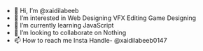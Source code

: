 - 👋 Hi, I’m @xaidilabeeb
- 👀 I’m interested in Web Designing VFX Editing Game Designing
- 🌱 I’m currently learning JavaScript
- 💞️ I’m looking to collaborate on Nothing
- 📫 How to reach me Insta Handle- @xaidilabeeb0147

<!---
xaidilabeeb/xaidilabeeb is a ✨ special ✨ repository because its `README.md` (this file) appears on your GitHub profile.
You can click the Preview link to take a look at your changes.
--->
